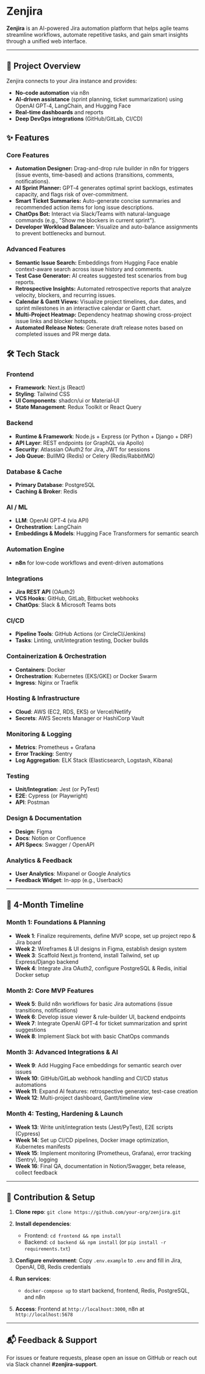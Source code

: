 # Zenjira

**Zenjira** is an AI-powered Jira automation platform that helps agile teams streamline workflows, automate repetitive tasks, and gain smart insights through a unified web interface.

---

## 🚀 Project Overview

Zenjira connects to your Jira instance and provides:

* **No-code automation** via n8n
* **AI-driven assistance** (sprint planning, ticket summarization) using OpenAI GPT‑4, LangChain, and Hugging Face
* **Real-time dashboards** and reports
* **Deep DevOps integrations** (GitHub/GitLab, CI/CD)

## ✨ Features

### Core Features

* **Automation Designer:** Drag-and-drop rule builder in n8n for triggers (issue events, time-based) and actions (transitions, comments, notifications).
* **AI Sprint Planner:** GPT‑4 generates optimal sprint backlogs, estimates capacity, and flags risk of over-commitment.
* **Smart Ticket Summaries:** Auto-generate concise summaries and recommended action items for long issue descriptions.
* **ChatOps Bot:** Interact via Slack/Teams with natural-language commands (e.g., "Show me blockers in current sprint").
* **Developer Workload Balancer:** Visualize and auto-balance assignments to prevent bottlenecks and burnout.

### Advanced Features

* **Semantic Issue Search:** Embeddings from Hugging Face enable context-aware search across issue history and comments.
* **Test Case Generator:** AI creates suggested test scenarios from bug reports.
* **Retrospective Insights:** Automated retrospective reports that analyze velocity, blockers, and recurring issues.
* **Calendar & Gantt Views:** Visualize project timelines, due dates, and sprint milestones in an interactive calendar or Gantt chart.
* **Multi-Project Heatmap:** Dependency heatmap showing cross-project issue links and blocker hotspots.
* **Automated Release Notes:** Generate draft release notes based on completed issues and PR merge data.

## 🛠️ Tech Stack

### Frontend

* **Framework**: Next.js (React)
* **Styling**: Tailwind CSS
* **UI Components**: shadcn/ui or Material‑UI
* **State Management**: Redux Toolkit or React Query

### Backend

* **Runtime & Framework**: Node.js + Express (or Python + Django + DRF)
* **API Layer**: REST endpoints (or GraphQL via Apollo)
* **Security**: Atlassian OAuth2 for Jira, JWT for sessions
* **Job Queue**: BullMQ (Redis) or Celery (Redis/RabbitMQ)

### Database & Cache

* **Primary Database**: PostgreSQL
* **Caching & Broker**: Redis

### AI / ML

* **LLM**: OpenAI GPT‑4 (via API)
* **Orchestration**: LangChain
* **Embeddings & Models**: Hugging Face Transformers for semantic search

### Automation Engine

* **n8n** for low‑code workflows and event-driven automations

### Integrations

* **Jira REST API** (OAuth2)
* **VCS Hooks**: GitHub, GitLab, Bitbucket webhooks
* **ChatOps**: Slack & Microsoft Teams bots

### CI/CD

* **Pipeline Tools**: GitHub Actions (or CircleCI/Jenkins)
* **Tasks**: Linting, unit/integration testing, Docker builds

### Containerization & Orchestration

* **Containers**: Docker
* **Orchestration**: Kubernetes (EKS/GKE) or Docker Swarm
* **Ingress**: Nginx or Traefik

### Hosting & Infrastructure

* **Cloud**: AWS (EC2, RDS, EKS) or Vercel/Netlify
* **Secrets**: AWS Secrets Manager or HashiCorp Vault

### Monitoring & Logging

* **Metrics**: Prometheus + Grafana
* **Error Tracking**: Sentry
* **Log Aggregation**: ELK Stack (Elasticsearch, Logstash, Kibana)

### Testing

* **Unit/Integration**: Jest (or PyTest)
* **E2E**: Cypress (or Playwright)
* **API**: Postman

### Design & Documentation

* **Design**: Figma
* **Docs**: Notion or Confluence
* **API Specs**: Swagger / OpenAPI

### Analytics & Feedback

* **User Analytics**: Mixpanel or Google Analytics
* **Feedback Widget**: In-app (e.g., Userback)

---

## 📅 4-Month Timeline

### Month 1: Foundations & Planning

* **Week 1**: Finalize requirements, define MVP scope, set up project repo & Jira board
* **Week 2**: Wireframes & UI designs in Figma, establish design system
* **Week 3**: Scaffold Next.js frontend, install Tailwind, set up Express/Django backend
* **Week 4**: Integrate Jira OAuth2, configure PostgreSQL & Redis, initial Docker setup

### Month 2: Core MVP Features

* **Week 5**: Build n8n workflows for basic Jira automations (issue transitions, notifications)
* **Week 6**: Develop issue viewer & rule-builder UI, backend endpoints
* **Week 7**: Integrate OpenAI GPT‑4 for ticket summarization and sprint suggestions
* **Week 8**: Implement Slack bot with basic ChatOps commands

### Month 3: Advanced Integrations & AI

* **Week 9**: Add Hugging Face embeddings for semantic search over issues
* **Week 10**: GitHub/GitLab webhook handling and CI/CD status automations
* **Week 11**: Expand AI features: retrospective generator, test-case creation
* **Week 12**: Multi-project dashboard, Gantt/timeline view

### Month 4: Testing, Hardening & Launch

* **Week 13**: Write unit/integration tests (Jest/PyTest), E2E scripts (Cypress)
* **Week 14**: Set up CI/CD pipelines, Docker image optimization, Kubernetes manifests
* **Week 15**: Implement monitoring (Prometheus, Grafana), error tracking (Sentry), logging
* **Week 16**: Final QA, documentation in Notion/Swagger, beta release, collect feedback

---

## 📖 Contribution & Setup

1. **Clone repo**: `git clone https://github.com/your-org/zenjira.git`
2. **Install dependencies**:

   * Frontend: `cd frontend && npm install`
   * Backend: `cd backend && npm install` (or `pip install -r requirements.txt`)
3. **Configure environment**: Copy `.env.example` to `.env` and fill in Jira, OpenAI, DB, Redis credentials
4. **Run services**:

   * `docker-compose up` to start backend, frontend, Redis, PostgreSQL, and n8n
5. **Access**: Frontend at `http://localhost:3000`, n8n at `http://localhost:5678`

---

## 📬 Feedback & Support

For issues or feature requests, please open an issue on GitHub or reach out via Slack channel **#zenjira-support**.
